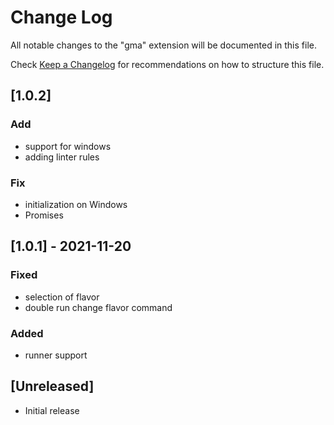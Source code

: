 # Change Log

All notable changes to the "gma" extension will be documented in this file.

Check [Keep a Changelog](http://keepachangelog.com/) for recommendations on how to structure this file.
## [1.0.2]
### Add 
- support for windows
- adding linter rules
### Fix
- initialization on Windows
- Promises
## [1.0.1] - 2021-11-20
### Fixed
- selection of flavor
- double run change flavor command

### Added
- runner support

## [Unreleased]

- Initial release